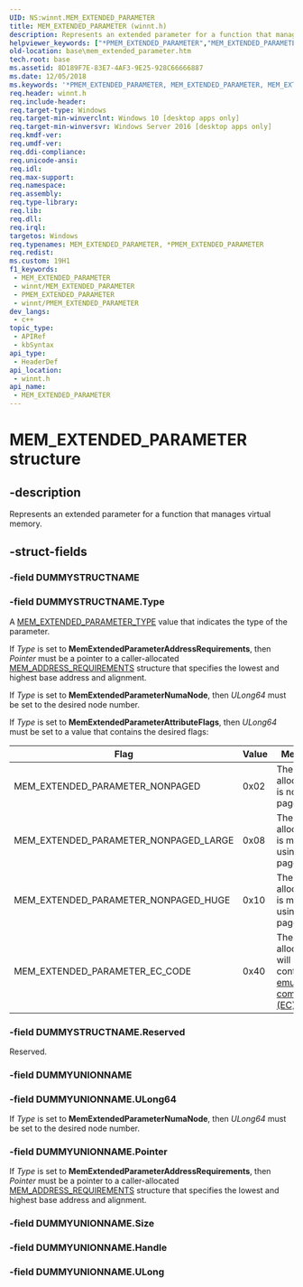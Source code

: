 ```yaml
---
UID: NS:winnt.MEM_EXTENDED_PARAMETER
title: MEM_EXTENDED_PARAMETER (winnt.h)
description: Represents an extended parameter for a function that manages virtual memory.
helpviewer_keywords: ["*PMEM_EXTENDED_PARAMETER","MEM_EXTENDED_PARAMETER","MEM_EXTENDED_PARAMETER structure","PMEM_EXTENDED_PARAMETER","PMEM_EXTENDED_PARAMETER structure pointer","base.mem_extended_parameter","winnt/MEM_EXTENDED_PARAMETER","winnt/PMEM_EXTENDED_PARAMETER"]
old-location: base\mem_extended_parameter.htm
tech.root: base
ms.assetid: 8D189F7E-83E7-4AF3-9E25-928C66666887
ms.date: 12/05/2018
ms.keywords: '*PMEM_EXTENDED_PARAMETER, MEM_EXTENDED_PARAMETER, MEM_EXTENDED_PARAMETER structure, PMEM_EXTENDED_PARAMETER, PMEM_EXTENDED_PARAMETER structure pointer, base.mem_extended_parameter, winnt/MEM_EXTENDED_PARAMETER, winnt/PMEM_EXTENDED_PARAMETER'
req.header: winnt.h
req.include-header: 
req.target-type: Windows
req.target-min-winverclnt: Windows 10 [desktop apps only]
req.target-min-winversvr: Windows Server 2016 [desktop apps only]
req.kmdf-ver: 
req.umdf-ver: 
req.ddi-compliance: 
req.unicode-ansi: 
req.idl: 
req.max-support: 
req.namespace: 
req.assembly: 
req.type-library: 
req.lib: 
req.dll: 
req.irql: 
targetos: Windows
req.typenames: MEM_EXTENDED_PARAMETER, *PMEM_EXTENDED_PARAMETER
req.redist: 
ms.custom: 19H1
f1_keywords:
 - MEM_EXTENDED_PARAMETER
 - winnt/MEM_EXTENDED_PARAMETER
 - PMEM_EXTENDED_PARAMETER
 - winnt/PMEM_EXTENDED_PARAMETER
dev_langs:
 - c++
topic_type:
 - APIRef
 - kbSyntax
api_type:
 - HeaderDef
api_location:
 - winnt.h
api_name:
 - MEM_EXTENDED_PARAMETER
---
```


# MEM_EXTENDED_PARAMETER structure


## -description

Represents an extended parameter for a function that manages virtual memory.

## -struct-fields

### -field DUMMYSTRUCTNAME

### -field DUMMYSTRUCTNAME.Type

A <a href="../winnt/ne-winnt-mem_extended_parameter_type.md">MEM_EXTENDED_PARAMETER_TYPE</a> value that indicates the type of the parameter.


If <i>Type</i> is set to <b>MemExtendedParameterAddressRequirements</b>, then <i>Pointer</i> must be a pointer to a caller-allocated <a href="ns-winnt-mem_address_requirements.md">MEM_ADDRESS_REQUIREMENTS</a> structure that specifies the lowest and highest base address and alignment.

If <i>Type</i> is set to <b>MemExtendedParameterNumaNode</b>, then <i>ULong64</i> must be set to the desired node number.

If <i>Type</i> is set to <b>MemExtendedParameterAttributeFlags</b>, then <i>ULong64</i> must be set to a value that contains the desired flags:
 
<table>
<thead>
<tr>
<th>Flag</th>
 <th>Value</th>
<th>Meaning</th>
</tr>
</thead>
<tbody>
<tr>
<td>MEM_EXTENDED_PARAMETER_NONPAGED</td>
<td>0x02</td>
<td>The allocation is non-pageable.</td>
</tr>
<tr>
<tr>
<td>MEM_EXTENDED_PARAMETER_NONPAGED_LARGE</td>
<td>0x08</td>
<td>The allocation is mapped using large pages.</td>
</tr>
<tr>
<td>MEM_EXTENDED_PARAMETER_NONPAGED_HUGE</td>
<td>0x10</td>
<td>The allocation is mapped using huge pages.</td>
</tr>
<tr>
<td>MEM_EXTENDED_PARAMETER_EC_CODE</td>
<td>0x40</td>
<td>The allocation will contain <a href="https://docs.microsoft.com/en-us/windows/arm/arm64ec">emulation-compatible (EC)</a> code.</td>
</tr>
</tbody>
</table>


### -field DUMMYSTRUCTNAME.Reserved

Reserved.

### -field DUMMYUNIONNAME

### -field DUMMYUNIONNAME.ULong64

If <i>Type</i> is set to <b>MemExtendedParameterNumaNode</b>, then <i>ULong64</i> must be set to the desired node number.

### -field DUMMYUNIONNAME.Pointer


If <i>Type</i> is set to <b>MemExtendedParameterAddressRequirements</b>, then <i>Pointer</i> must be a pointer to a caller-allocated <a href="ns-winnt-mem_address_requirements.md">MEM_ADDRESS_REQUIREMENTS</a> structure that specifies the lowest and highest base address and alignment.


### -field DUMMYUNIONNAME.Size

### -field DUMMYUNIONNAME.Handle

### -field DUMMYUNIONNAME.ULong
